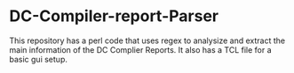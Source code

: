 # DC-Compiler-report-Parser
This repository has a perl code that uses regex to analysize and extract the main information of the DC Complier Reports. It also has a TCL file for a basic gui setup.
